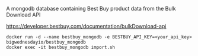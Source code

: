 A mongodb database containing Best Buy product data from the Bulk Download API

https://developer.bestbuy.com/documentation/bulkDownload-api

```
docker run -d --name bestbuy_mongodb -e BESTBUY_API_KEY=<your_api_key> bigwednesdayio/bestbuy_mongodb
docker exec -it bestbuy_mongodb import.sh
```
